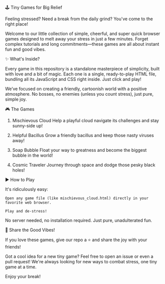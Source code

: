 🕹️ Tiny Games for Big Relief

Feeling stressed? Need a break from the daily grind? You've come to the right place!

Welcome to our little collection of simple, cheerful, and super quick browser games designed to melt away your stress in just a few minutes. Forget complex tutorials and long commitments—these games are all about instant fun and good vibes.

✨ What's Inside?

Every game in this repository is a standalone masterpiece of simplicity, built with love and a bit of magic. Each one is a single, ready-to-play HTML file, bundling all its JavaScript and CSS right inside. Just click and play!

We’ve focused on creating a friendly, cartoonish world with a positive atmosphere. No bosses, no enemies (unless you count stress), just pure, simple joy.

🎮 The Games

1. Mischievous Cloud
Help a playful cloud navigate its challenges and stay sunny-side up!

2. Helpful Bacillus
Grow a friendly bacillus and keep those nasty viruses away!

3. Soap Bubble
Float your way to greatness and become the biggest bubble in the world!

4. Cosmic Traveler
Journey through space and dodge those pesky black holes!

▶️ How to Play

It's ridiculously easy:   

    Open any game file (like mischievous_cloud.html) directly in your favorite web browser.

    Play and de-stress!

No server needed, no installation required. Just pure, unadulterated fun.

💖 Share the Good Vibes!

If you love these games, give our repo a ⭐ and share the joy with your friends!

Got a cool idea for a new tiny game? Feel free to open an issue or even a pull request! We're always looking for new ways to combat stress, one tiny game at a time.

Enjoy your break!